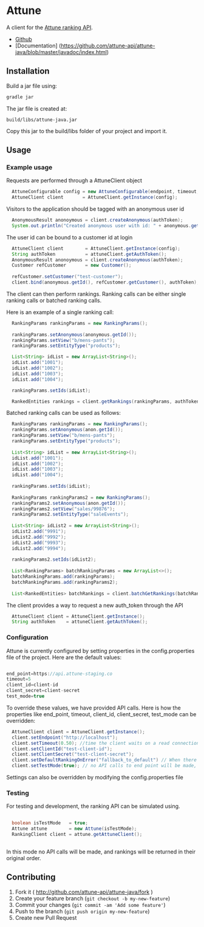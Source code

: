 # Attune

A client for the [Attune ranking API](http://attune.co/).

* [Github](https://github.com/attune-api/attune-java)
* [Documentation] (https://github.com/attune-api/attune-java/blob/master/javadoc/index.html)

## Installation

Build a jar file using:
```groovy
gradle jar
```

The jar file is created at:
```
build/libs/attune-java.jar
```

Copy this jar to the build/libs folder of your project and import it.

## Usage

### Example usage

Requests are performed through a AttuneClient object
```java
  AttuneConfigurable config = new AttuneConfigurable(endpoint, timeout, clientId, clientSecret);
  AttuneClient client       = AttuneClient.getInstance(config);
  ```

Visitors to the application should be tagged with an anonymous user id
```java
  AnonymousResult anonoymous = client.createAnonymous(authToken);
  System.out.println("Created anonymous user with id: " + anonymous.getId());
```

The user id can be bound to a customer id at login
```java
  AttuneClient client        = AttuneClient.getInstance(config);
  String authToken           = attuneClient.getAuthToken();
  AnonymousResult anonoymous = client.createAnonymous(authToken);
  Customer refCustomer       = new Customer();
  
  refCustomer.setCustomer("test-customer");
  client.bind(anonymous.getId(), refCustomer.getCustomer(), authToken);
```
The client can then perform rankings. Ranking calls can be either single ranking calls or batched ranking calls.

Here is an example of a single ranking call:
```java
  RankingParams rankingParams = new RankingParams();
  
  rankingParams.setAnonymous(anonymous.getId());
  rankingParams.setView("b/mens-pants");
  rankingParams.setEntityType("products");

  List<String> idList = new ArrayList<String>();
  idList.add("1001");
  idList.add("1002");
  idList.add("1003");
  idList.add("1004");

  rankingParams.setIds(idList);

  RankedEntities rankings = client.getRankings(rankingParams, authToken);
```

Batched ranking calls can be used as follows:
```java
  RankingParams rankingParams = new RankingParams();
  rankingParams.setAnonymous(anon.getId());
  rankingParams.setView("b/mens-pants");
  rankingParams.setEntityType("products");
  
  List<String> idList = new ArrayList<String>();
  idList.add("1001");
  idList.add("1002");
  idList.add("1003");
  idList.add("1004");
  
  rankingParams.setIds(idList);
  
  RankingParams rankingParams2 = new RankingParams();
  rankingParams2.setAnonymous(anon.getId());
  rankingParams2.setView("sales/99876");
  rankingParams2.setEntityType("saleEvents");
  
  List<String> idList2 = new ArrayList<String>();
  idList2.add("9991");
  idList2.add("9992");
  idList2.add("9993");
  idList2.add("9994");
  
  rankingParams2.setIds(idList2);
  
  List<RankingParams> batchRankingParams = new ArrayList<>();
  batchRankingParams.add(rankingParams);
  batchRankingParams.add(rankingParams2);
  
  List<RankedEntities> batchRankings = client.batchGetRankings(batchRankingParams, authToken);

```

The client provides a way to request a new auth_token through the API
```java
  AttuneClient client = AttuneClient.getInstance();
  String authToken    = attuneClient.getAuthToken();
```

### Configuration

Attune is currently configured by setting properties in the config.properties file of the project. Here are the default values:
``` java

end_point=https://api.attune-staging.co
timeout=5
client_id=client-id
client_secret=client-secret
test_mode=true
```

To override these values, we have provided API calls. Here is how the properties like end_point, timeout, client_id, client_secret, test_mode can be overridden:
``` java
  AttuneClient client = AttuneClient.getInstance();
  client.setEndpoint("http://localhost");
  client.setTimeout(0.50); //time the client waits on a read connection before timing-out 0.50 = 500 millisec
  client.setClientId("test-client-id");
  client.setClientSecret("test-client-secret");
  client.setDefaultRankingOnError("fallback_to_default") // When there is a server exception, a value of 'true' displays default ranking instead of showing the exception
  client.setTestMode(true); // no API calls to end point will be made, and rankings will be returned in their original order
```

Settings can also be overridden by modifying the config.properties file

### Testing

For testing and development, the ranking API can be simulated using.

``` java
  
  boolean isTestMode   = true;
  Attune attune        = new Attune(isTestMode);
  RankingClient client = attune.getAttuneClient();
  
```

In this mode no API calls will be made, and rankings will be returned in their original order.


## Contributing

1. Fork it ( http://github.com/attune-api/attune-java/fork )
2. Create your feature branch (`git checkout -b my-new-feature`)
3. Commit your changes (`git commit -am 'Add some feature'`)
4. Push to the branch (`git push origin my-new-feature`)
5. Create new Pull Request
